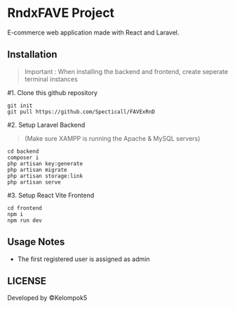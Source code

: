 
# RndxFAVE Project

E-commerce web application made with React and Laravel.

## Installation

> Important : When installing the backend and frontend, create seperate terminal instances

#1.  Clone this github repository
```
git init
git pull https://github.com/Specticall/FAVExRnD
```

#2. Setup Laravel Backend 
> (Make sure XAMPP is running the Apache & MySQL servers)
```
cd backend
composer i
php artisan key:generate
php artisan migrate
php artisan storage:link
php artisan serve
```

#3. Setup React Vite Frontend
```
cd frontend
npm i
npm run dev
```

## Usage Notes

* The first registered user is assigned as admin

## LICENSE

Developed by ©Kelompok5
